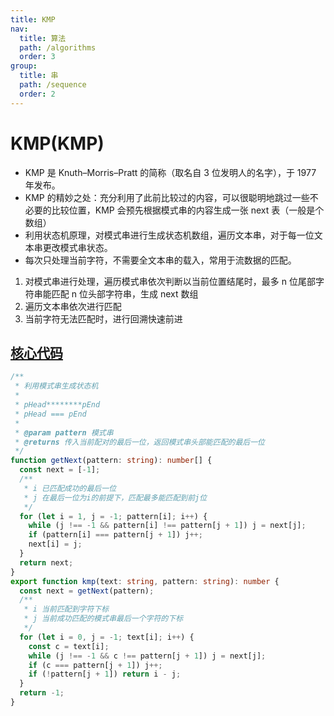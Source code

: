 ```yaml
---
title: KMP
nav:
  title: 算法
  path: /algorithms
  order: 3
group:
  title: 串
  path: /sequence
  order: 2
---
```


# KMP(KMP)

- KMP 是 Knuth–Morris–Pratt 的简称（取名自 3 位发明人的名字），于 1977 年发布。
- KMP 的精妙之处：充分利用了此前比较过的内容，可以很聪明地跳过一些不必要的比较位置，KMP 会预先根据模式串的内容生成一张 next 表（一般是个数组）
- 利用状态机原理，对模式串进行生成状态机数组，遍历文本串，对于每一位文本串更改模式串状态。
- 每次只处理当前字符，不需要全文本串的载入，常用于流数据的匹配。

1. 对模式串进行处理，遍历模式串依次判断以当前位置结尾时，最多 n 位尾部字符串能匹配 n 位头部字符串，生成 next 数组
1. 遍历文本串依次进行匹配
1. 当前字符无法匹配时，进行回溯快速前进

## [核心代码](https://gitee.com/bestlyg/bestlyg/tree/master/packages/algorithms/src/sequence/kmp.ts)

```ts
/**
 * 利用模式串生成状态机
 *
 * pHead********pEnd
 * pHead === pEnd
 *
 * @param pattern 模式串
 * @returns 传入当前配对的最后一位，返回模式串头部能匹配的最后一位
 */
function getNext(pattern: string): number[] {
  const next = [-1];
  /**
   * i 已匹配成功的最后一位
   * j 在最后一位为i的前提下，匹配最多能匹配到前j位
   */
  for (let i = 1, j = -1; pattern[i]; i++) {
    while (j !== -1 && pattern[i] !== pattern[j + 1]) j = next[j];
    if (pattern[i] === pattern[j + 1]) j++;
    next[i] = j;
  }
  return next;
}
export function kmp(text: string, pattern: string): number {
  const next = getNext(pattern);
  /**
   * i 当前匹配到字符下标
   * j 当前成功匹配的模式串最后一个字符的下标
   */
  for (let i = 0, j = -1; text[i]; i++) {
    const c = text[i];
    while (j !== -1 && c !== pattern[j + 1]) j = next[j];
    if (c === pattern[j + 1]) j++;
    if (!pattern[j + 1]) return i - j;
  }
  return -1;
}
```
